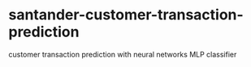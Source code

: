 # santander-customer-transaction-prediction
customer transaction prediction with neural networks MLP classifier
